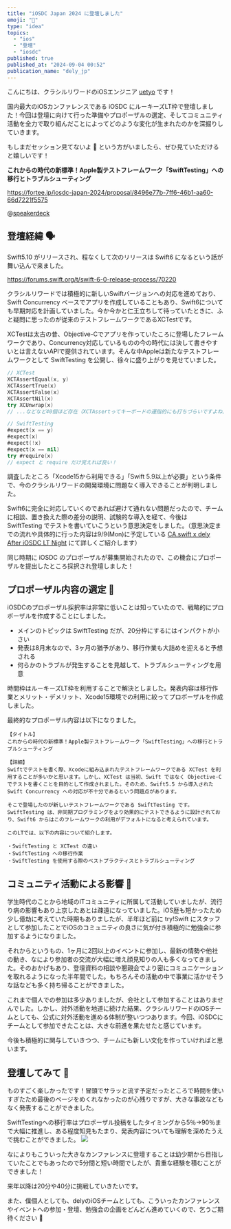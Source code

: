 ```yaml
---
title: "iOSDC Japan 2024 に登壇しました"
emoji: "🎤"
type: "idea"
topics:
  - "ios"
  - "登壇"
  - "iosdc"
published: true
published_at: "2024-09-04 00:52"
publication_name: "dely_jp"
---
```


こんにちは、クラシルリワードのiOSエンジニア [uetyo](https://twitter.com/psnzbss) です！

国内最大のiOSカンファレンスである iOSDC にルーキーズLT枠で登壇しました！今回は登壇に向けて行った準備やプロポーザルの選定、そしてコミュニティ活動を全力で取り組んだことによってどのような変化が生まれたのかを深掘りしていきます。

もしまだセッション見てないよ 🙋 という方がいましたら、ぜひ見ていただけると嬉しいです！

**これからの時代の新標準！Apple製テストフレームワーク「SwiftTesting」への移行とトラブルシューティング**

https://fortee.jp/iosdc-japan-2024/proposal/8496e77b-7ff6-46b1-aa60-66d7221f5575

@[speakerdeck](2422a82086a94bf2b318807fca282007)


## 登壇経緯 🗣️
Swift5.10 がリリースされ、程なくして次のリリースは Swift6 になるという話が舞い込んで来ました。

https://forums.swift.org/t/swift-6-0-release-process/70220

クラシルリワードでは積極的に新しいSwiftバージョンへの対応を進めており、Swift Concurrency ベースでアプリを作成していることもあり、Swift6についても早期対応を計画していました。今か今かと仁王立ちして待っていたときに、ふと疑問に思ったのが従来のテストフレームワークであるXCTestです。

XCTestは太古の昔、Objective-Cでアプリを作っていたころに登場したフレームワークであり、Concurrency対応しているものの今の時代には決して書きやすいとは言えないAPIで提供されています。そんな中Appleは新たなテストフレームワークとして SwiftTesting を公開し、徐々に盛り上がりを見せていました。

```swift
// XCTest
XCTAssertEqual(x, y)
XCTAssertTrue(x)
XCTAssertFalse(x)
XCTAssertNil(x)
try XCUnwrap(x)
// ...などなど40個ほど存在（XCTAssertってキーボードの運指的にも打ちづらいですよね）

// SwiftTesting
#expect(x == y)
#expect(x)
#expect(!x)
#expect(x == nil)
try #require(x)
// expect と require だけ覚えれば良い！
```

調査したところ「Xcode15から利用できる」「Swift 5.9以上が必要」という条件で、今のクラシルリワードの開発環境に問題なく導入できることが判明しました。

Swift6に完全に対応していくのであれば避けて通れない問題だったので、チームに相談、置き換えた際の差分の説明、試験的な導入を経て、今後は SwiftTesting でテストを書いていこうという意思決定をしました。（意思決定までの流れや具体的に行った内容は9/9(Mon)に予定している [CA.swift x dely After iOSDC LT Night](https://cyberagent.connpass.com/event/327146/) にて詳しくご紹介します）

同じ時期に iOSDC のプロポーザルが募集開始されたので、この機会にプロポーザルを提出したところ採択され登壇しました！


## プロポーザル内容の選定 📖
iOSDCのプロポーザル採択率は非常に低いことは知っていたので、戦略的にプロポーザルを作成することにしました。

- メインのトピックは SwiftTesting だが、20分枠にするにはインパクトが小さい
- 発表は8月末なので、3ヶ月の猶予があり、移行作業も大詰めを迎えると予想される
- 何らかのトラブルが発生することを見越して、トラブルシューティングを用意

時間枠はルーキーズLT枠を利用することで解決としました。発表内容は移行作業とメリット・デメリット、Xcode15環境での利用に絞ってプロポーザルを作成しました。

最終的なプロポーザル内容は以下になりました。

```text
【タイトル】
これからの時代の新標準！Apple製テストフレームワーク「SwiftTesting」への移行とトラブルシューティング

【詳細】
Swiftでテストを書く際、Xcodeに組み込まれたテストフレームワークである XCTest を利用することが多いかと思います。しかし、XCTest は当初、Swift ではなく Objective-C でテストを書くことを目的として作成されました。そのため、Swift5.5 から導入された Swift Concurrency への対応が不十分であるという問題点があります。

そこで登場したのが新しいテストフレームワークである SwiftTesting です。
SwiftTesting は、非同期プログラミングをより効果的にテストできるように設計されており、Swift6 からはこのフレームワークの利用がデフォルトになると考えられています。

このLTでは、以下の内容について紹介します。

・SwiftTesting と XCTest の違い
・SwiftTesting への移行作業
・SwiftTesting を使用する際のベストプラクティスとトラブルシューティング
```


## コミュニティ活動による影響 🍣
学生時代のことから地域のITコミュニティに所属して活動していましたが、流行り病の影響もあり上京したあとは疎遠になっていました。iOS歴も短かったため少し億劫に考えていた時期もありましたが、半年ほど前に try!Swift にスタッフとして参加したことでiOSのコミュニティの良さに気が付き積極的に勉強会に参加するようになりました。

それからというもの、1ヶ月に2回以上のイベントに参加し、最新の情勢や他社の動き、なにより参加者の交流が大幅に増え顔見知りの人も多くなってきました。そのおかげもあり、登壇資料の相談や懇親会でより密にコミュニケーションを取れるようになった半年間でした。もちろんその活動の中で事業に活かせそうな話なども多く持ち帰ることができました。

これまで個人での参加は多少ありましたが、会社として参加することはありませんでした。しかし、対外活動を地道に続けた結果、クラシルリワードのiOSチームとしても、公式に対外活動を進める体制が整いつつあります。今回、iOSDCにチームとして参加できたことは、大きな前進を果たせたと感じています。

今後も積極的に関与していきつつ、チームにも新しい文化を作っていければと思います。


## 登壇してみて 🤗
ものすごく楽しかったです！冒頭でサラッと流す予定だったところで時間を使いすぎたため最後のページをめくれなかったのが心残りですが、大きな事故などもなく発表することができました。

SwiftTestingへの移行率はプロポーザル投稿をしたタイミングから5％→90％まで大幅に推進し、ある程度知見もたまり、発表内容についても理解を深めたうえで挑むことができました。
![](https://storage.googleapis.com/zenn-user-upload/f94bd1d2297a-20240903.png)

なによりもこういった大きなカンファレンスに登壇することは幼少期から目指していたことでもあったので5分間と短い時間でしたが、貴重な経験を積むことができました！

来年以降は20分や40分に挑戦していきたいです。

また、僕個人としても、delyのiOSチームとしても、こういったカンファレンスやイベントへの参加・登壇、勉強会の企画をどんどん進めていくので、乞うご期待ください 👋
